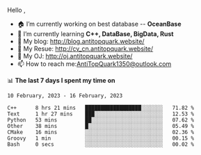 
Hello , 

- 🏠 I’m currently working on best database -- **OceanBase**
- 🌱 I’m currently learning **C++, DataBase, BigData, Rust**
- 🔭 My blog:   http://blog.antitopquark.website/ 
- 👦 My Resue:  http://cv_cn.antitopquark.website/
- 🚉 My OJ:     http://oj.antitopquark.website/
- 📫 How to reach me:AntiTopQuark1350@outlook.com


📊 **The last 7 days I spent my time on** 

<!--START_SECTION:waka-->
```text
10 February, 2023 - 16 February, 2023

C++      8 hrs 21 mins   ██████████████████░░░░░░░   71.82 % 
Text     1 hr 27 mins    ███░░░░░░░░░░░░░░░░░░░░░░   12.53 % 
Python   53 mins         ██░░░░░░░░░░░░░░░░░░░░░░░   07.62 % 
Other    38 mins         █░░░░░░░░░░░░░░░░░░░░░░░░   05.49 % 
CMake    16 mins         ░░░░░░░░░░░░░░░░░░░░░░░░░   02.36 % 
Groovy   1 min           ░░░░░░░░░░░░░░░░░░░░░░░░░   00.15 % 
Bash     0 secs          ░░░░░░░░░░░░░░░░░░░░░░░░░   00.02 %
```
<!--END_SECTION:waka-->


